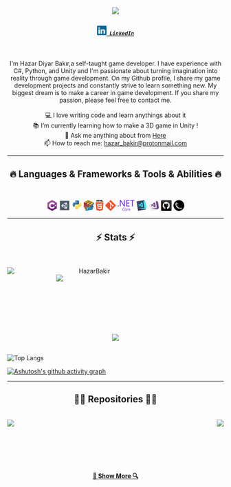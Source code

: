 <h1 align="center">
  <a href="https://git.io/typing-svg">
    <img src="https://readme-typing-svg.herokuapp.com/?lines=Hello,+There!+👋;This+is+Hazar+Bakır....;Nice+to+meet+you!&center=true&size=30">
  </a>
</h1>

<h5 align="center">
  <code><a href="https://www.linkedin.com/in/hazar-bak%C4%B1r-067a9a220/" title="LinkedIn Profile"><img width="22" src="images/linkedin.svg"> LinkedIn</a></code>
</h5>
<br>
<p align="center">
I'm Hazar Diyar Bakır,a self-taught game developer. I have experience with C#, Python, and Unity and I'm passionate about turning imagination into reality through game development. On my Github profile, I share my game development projects and constantly strive to learn something new. My biggest dream is to make a career in game development. If you share my passion, please feel free to contact me.
  <br>
  <br>
  💻 I love writing code and learn anythings about it
  <br>
  📚 I’m currently learning how to make a 3D game in Unity !
  <br>
  💬 Ask me anything about from <a href="https://github.com/HazarBakir/HazarBakir/issues" title="Issues">Here</a>
  <br>
  📫 How to reach me: <a href="mailto: hazar_bakir@protonmail.com">hazar_bakir@protonmail.com</a>
</p>

<hr>
<h2 align="center">🔥 Languages & Frameworks & Tools & Abilities 🔥</h2>
<br>
<p align="center">
  <code><img title="C#" height="25" src="images/cSharp.svg"></code>
  <code><img title="Unity" height="25" src="images/unity3d.svg"></code>
  <code><img title="Python" height="25" src="images/python-original.svg"></code>  
  <code><img title="Problem Solving" height="25" src="images/problemSolving.png"></code>
  <code><img title="HTML5" height="25" src="images/html5.svg"></code>
  <code><img title="Git" height="25" src="images/git-original.svg"></code>
  <code><img title=".NetCore" height="25" src="images/dotnetcore.svg"></code>
  <code><img title="Visual Studio Code" height="25" src="images/vscode.png"></code>
  <code><img title="Microsoft Visual Studio" height="25" src="images/visualstudio.png"></code>
  <code><img title="GitHub" height="25" src="images/github.svg"></code>
  <code><img title="Flask" height="25" src="images/flask.png"></code>
</p>
<hr>

<h2 align="center">⚡ Stats ⚡</h2>
<br>
<p align=center>
  <div align=center>
    <a href="https://github.com/HazarBakir/github-readme-streak-stats" title="Go to Source">
      <img align="left" width=390 src="https://github-readme-streak-stats.herokuapp.com/?user=HazarBakir&theme=merkob&hide_border=true" alt="HazarBakir" />
    </a>
    <a href="https://github.com/HazarBakir/github-readme-stats" title="Go to Source">
      <img align="right" width=390 src="https://github-readme-stats.vercel.app/api?username=HazarBakir&show_icons=true&theme=merko&hide_border=true" />
    </a>
  </div>
  <br><br><br><br><br><br><br><br><br>
  <div align=center>
    <a href="https://github.com/HazarBakir/github-readme-stats">
      <img width=325 align="center" src="https://github-readme-stats.vercel.app/api/top-langs/?username=HazarBakir&title_color=61dafb&text_color=ffffff&icon_color=61dafb&bg_color=20232a&langs_count=8&layout=compact&theme=merko&border_color=61dafb&hide_border=true" />
    </a>
  </div>
  <br>
 </p>
 
  ![Top Langs](https://github-readme-stats.vercel.app/api/top-langs/?username=HazarBakir&hide_progress=true)

 
 
  [![Ashutosh's github activity graph](https://github-readme-activity-graph.vercel.app/graph?username=HazarBakir&bg_color=dfffef&color=a40000&line=000000&point=a80000&area=true&hide_border=true)](https://github.com/ashutosh00710/github-readme-activity-graph)

<hr>

<h2 align="center">👨‍💻 Repositories 👨‍💻</h2>
<br>
<div width="100%" align="center">
  <a align="left" href="https://github.com/HazarBakir/DontStop" title="DontStop"><img align="left" height="115" src="https://github-readme-stats.vercel.app/api/pin/?username=HazarBakir&repo=DontStop&theme=merko&border_radius=10"></a>
  <a align="left" href="https://github.com/HazarBakir/FlappyBird" title="FlappyBird"><img align="right" height="115" src="https://github-readme-stats.vercel.app/api/pin/?username=HazarBakir&repo=FlappyBird&theme=merko&border_radius=10"></a>
</div>
<br/><br/><br/><br/><br/><br/>
<h4 align="center">
  <a href="https://github.com/HazarBakir?tab=repositories" title="Show Repositories">🔎 Show More 🔍</a>
</h4>


<!--
**HazarBakir/HazarBakir** is a ✨ _special_ ✨ repository because its `README.md` (this file) appears on your GitHub profile.

Here are some ideas to get you started:

- 🔭 I’m currently working on ...
- 🌱 I’m currently learning ...
- 👯 I’m looking to collaborate on ...
- 🤔 I’m looking for help with ...
- 💬 Ask me about ...
- 📫 How to reach me: ...
- 😄 Pronouns: ...
- ⚡ Fun fact: ...


Notes: If you want use this readme, firstly star it please. If you can't align your repositories like this, please change your repository desription to shorter than now. Maybe 4 or 5 word will be good.

![Metrics](https://metrics.lecoq.io/HazarBakir?template=classic&base.header=0&base.activity=0&base.community=0&base.repositories=0&base.metadata=0&achievements=1&achievements.threshold=C&achievements.secrets=true&achievements.limit=0&config.timezone=Europe%2FIstanbul)

-->
